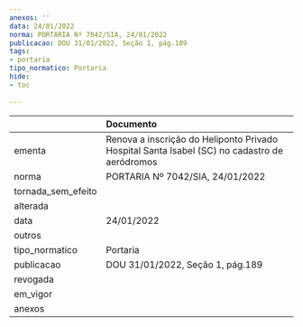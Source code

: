 ```yaml
---
anexos: ''
data: 24/01/2022
norma: PORTARIA Nº 7042/SIA, 24/01/2022
publicacao: DOU 31/01/2022, Seção 1, pág.189
tags:
- portaria
tipo_normatico: Portaria
hide: 
- toc 
 
---
```


|                    | Documento                                                                                    |
|:-------------------|:---------------------------------------------------------------------------------------------|
| ementa             | Renova a inscrição do Heliponto Privado Hospital Santa Isabel (SC) no cadastro de aeródromos |
| norma              | PORTARIA Nº 7042/SIA, 24/01/2022                                                             |
| tornada_sem_efeito |                                                                                              |
| alterada           |                                                                                              |
| data               | 24/01/2022                                                                                   |
| outros             |                                                                                              |
| tipo_normatico     | Portaria                                                                                     |
| publicacao         | DOU 31/01/2022, Seção 1, pág.189                                                             |
| revogada           |                                                                                              |
| em_vigor           |                                                                                              |
| anexos             |                                                                                              |